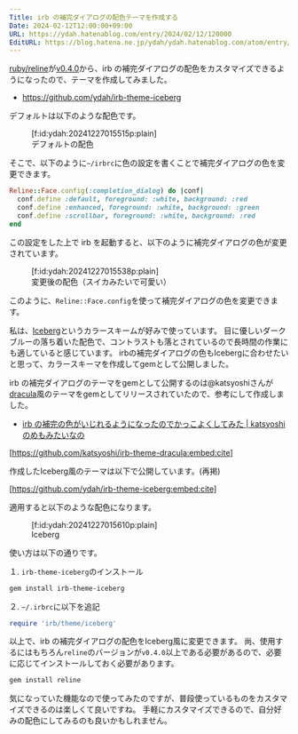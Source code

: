 ```yaml
---
Title: irb の補完ダイアログの配色テーマを作成する
Date: 2024-02-12T12:00:00+09:00
URL: https://ydah.hatenablog.com/entry/2024/02/12/120000
EditURL: https://blog.hatena.ne.jp/ydah/ydah.hatenablog.com/atom/entry/6802418398314912369
---
```


[ruby/reline](https://github.com/ruby/reline)が[v0.4.0](https://github.com/ruby/reline/releases/tag/v0.4.0)から、irb の補完ダイアログの配色をカスタマイズできるようになったので、テーマを作成してみました。

- <https://github.com/ydah/irb-theme-iceberg>

デフォルトは以下のような配色です。

<figure class="figure-image figure-image-fotolife" title="デフォルトの配色">[f:id:ydah:20241227015515p:plain]<figcaption>デフォルトの配色</figcaption></figure>

そこで、以下のように`~/irbrc`に色の設定を書くことで補完ダイアログの色を変更できます。

```ruby
Reline::Face.config(:completion_dialog) do |conf|
  conf.define :default, foreground: :white, background: :red
  conf.define :enhanced, foreground: :white, background: :green
  conf.define :scrollbar, foreground: :white, background: :red
end
```

この設定をした上で irb を起動すると、以下のように補完ダイアログの色が変更されています。

<figure class="figure-image figure-image-fotolife" title="変更後の配色（スイカみたいで可愛い）">[f:id:ydah:20241227015538p:plain]<figcaption>変更後の配色（スイカみたいで可愛い）</figcaption></figure>

このように、`Reline::Face.config`を使って補完ダイアログの色を変更できます。

私は、[Iceberg](https://cocopon.github.io/iceberg.vim/)というカラースキームが好みで使っています。
目に優しいダークブルーの落ち着いた配色で、コントラストも落とされているので長時間の作業にも適していると感じています。
irbの補完ダイアログの色もIcebergに合わせたいと思って、カラースキーマを作成してgemとして公開しました。

irb の補完ダイアログのテーマをgemとして公開するのは@katsyoshiさんが[dracula](https://draculatheme.com/)風のテーマをgemとしてリリースされていたので、参考にして作成しました。

- [irb の補完の色がいじれるようになったのでかっこよくしてみた | katsyoshi のめもみたいなの](https://blog.katsyoshi.org/blog/2023/11/08/makeup-your-irb-suggestions/)


[https://github.com/katsyoshi/irb-theme-dracula:embed:cite]


作成したIceberg風のテーマは以下で公開しています。(再掲)


[https://github.com/ydah/irb-theme-iceberg:embed:cite]


適用すると以下のような配色になります。

<figure class="figure-image figure-image-fotolife" title="Iceberg">[f:id:ydah:20241227015610p:plain]<figcaption>Iceberg</figcaption></figure>

使い方は以下の通りです。

１. `irb-theme-iceberg`のインストール

```sh
gem install irb-theme-iceberg
```

２. `~/.irbrc`に以下を追記

```ruby
require 'irb/theme/iceberg'
```

以上で、irb の補完ダイアログの配色をIceberg風に変更できます。
尚、使用するにはもちろん`reline`のバージョンが`v0.4.0`以上である必要があるので、必要に応じてインストールしておく必要があります。

```sh
gem install reline
```

気になっていた機能なので使ってみたのですが、普段使っているものをカスタマイズできるのは楽しくて良いですね。
手軽にカスタマイズできるので、自分好みの配色にしてみるのも良いかもしれません。
